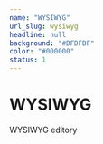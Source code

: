 ```yaml
---
name: "WYSIWYG"
url_slug: wysiwyg
headline: null
background: "#DFDFDF"
color: "#000000"
status: 1
---
```


# WYSIWYG

WYSIWYG editory
